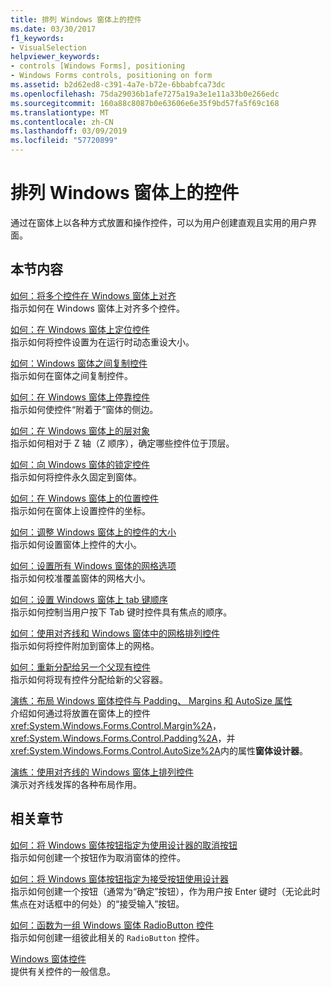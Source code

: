 ```yaml
---
title: 排列 Windows 窗体上的控件
ms.date: 03/30/2017
f1_keywords:
- VisualSelection
helpviewer_keywords:
- controls [Windows Forms], positioning
- Windows Forms controls, positioning on form
ms.assetid: b2d62ed8-c391-4a7e-b72e-6bbabfca73dc
ms.openlocfilehash: 75da29036b1afe7275a19a3e1e11a33b0e266edc
ms.sourcegitcommit: 160a88c8087b0e63606e6e35f9bd57fa5f69c168
ms.translationtype: MT
ms.contentlocale: zh-CN
ms.lasthandoff: 03/09/2019
ms.locfileid: "57720899"
---
```

# <a name="arranging-controls-on-windows-forms"></a>排列 Windows 窗体上的控件
通过在窗体上以各种方式放置和操作控件，可以为用户创建直观且实用的用户界面。  
  
## <a name="in-this-section"></a>本节内容  
 [如何：将多个控件在 Windows 窗体上对齐](how-to-align-multiple-controls-on-windows-forms.md)  
 指示如何在 Windows 窗体上对齐多个控件。  
  
 [如何：在 Windows 窗体上定位控件](how-to-anchor-controls-on-windows-forms.md)  
 指示如何将控件设置为在运行时动态重设大小。  
  
 [如何：Windows 窗体之间复制控件](how-to-copy-controls-between-windows-forms.md)  
 指示如何在窗体之间复制控件。  
  
 [如何：在 Windows 窗体上停靠控件](how-to-dock-controls-on-windows-forms.md)  
 指示如何使控件“附着于”窗体的侧边。  
  
 [如何：在 Windows 窗体上的层对象](how-to-layer-objects-on-windows-forms.md)  
 指示如何相对于 Z 轴（Z 顺序），确定哪些控件位于顶层。  
  
 [如何：向 Windows 窗体的锁定控件](how-to-lock-controls-to-windows-forms.md)  
 指示如何将控件永久固定到窗体。  
  
 [如何：在 Windows 窗体上的位置控件](how-to-position-controls-on-windows-forms.md)  
 指示如何在窗体上设置控件的坐标。  
  
 [如何：调整 Windows 窗体上的控件的大小](how-to-resize-controls-on-windows-forms.md)  
 指示如何设置窗体上控件的大小。  
  
 [如何：设置所有 Windows 窗体的网格选项](how-to-set-grid-options-for-all-windows-forms.md)  
 指示如何校准覆盖窗体的网格大小。  
  
 [如何：设置 Windows 窗体上 tab 键顺序](how-to-set-the-tab-order-on-windows-forms.md)  
 指示如何控制当用户按下 Tab 键时控件具有焦点的顺序。  
  
 [如何：使用对齐线和 Windows 窗体中的网格排列控件](how-to-arrange-controls-with-snaplines-and-the-grid-in-windows-forms.md)  
 指示如何将控件附加到窗体上的网格。  
  
 [如何：重新分配给另一个父现有控件](how-to-reassign-existing-controls-to-a-different-parent.md)  
 指示如何将现有控件分配给新的父容器。  
  
 [演练：布局 Windows 窗体控件与 Padding、 Margins 和 AutoSize 属性](windows-forms-controls-padding-autosize.md)  
 介绍如何通过将放置在窗体上的控件<xref:System.Windows.Forms.Control.Margin%2A>， <xref:System.Windows.Forms.Control.Padding%2A>，并<xref:System.Windows.Forms.Control.AutoSize%2A>内的属性**窗体设计器**。  
  
 [演练：使用对齐线的 Windows 窗体上排列控件](walkthrough-arranging-controls-on-windows-forms-using-snaplines.md)  
 演示对齐线发挥的各种布局作用。  
  
## <a name="related-sections"></a>相关章节  
 [如何：将 Windows 窗体按钮指定为使用设计器的取消按钮](designate-a-wf-button-as-the-cancel-button-using-the-designer.md)  
 指示如何创建一个按钮作为取消窗体的控件。  
  
 [如何：将 Windows 窗体按钮指定为接受按钮使用设计器](designate-a-wf-button-as-the-accept-button-using-the-designer.md)  
 指示如何创建一个按钮（通常为“确定”按钮），作为用户按 Enter 键时（无论此时焦点在对话框中的何处）的“接受输入”按钮。  
  
 [如何：函数为一组 Windows 窗体 RadioButton 控件](how-to-group-windows-forms-radiobutton-controls-to-function-as-a-set.md)  
 指示如何创建一组彼此相关的 `RadioButton` 控件。  
  
 [Windows 窗体控件](index.md)  
 提供有关控件的一般信息。
